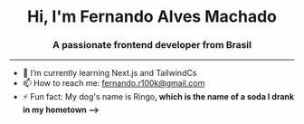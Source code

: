 <h1 align="center">Hi, I'm Fernando Alves Machado</h1>

<h3 align="center">A passionate frontend developer from Brasil</h3>
<hr/>

- 🌱 I’m currently learning Next.js and TailwindCs
- 📫 How to reach me: fernando.r100k@gmail.com
- ⚡ Fun fact: My dog's name is <strogn>Ringo<strong />, which is the name of a soda I drank in my hometown
-->
